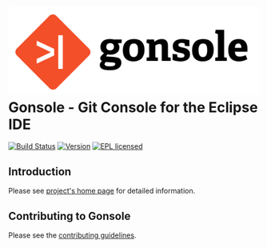 ![](gonsole.png)
Gonsole - Git Console for the Eclipse IDE 
======

[![Build Status](https://img.shields.io/travis/rherrmann/gonsole.svg)](https://travis-ci.org/rherrmann/gonsole)
[![Version](https://img.shields.io/badge/version-1.2-lightgrey.svg)](http://rherrmann.github.io/gonsole/repository/)
[![EPL licensed](https://img.shields.io/badge/license-EPL-blue.svg)](https://raw.githubusercontent.com/rherrmann/eclipse-extras/master/LICENSE)

Introduction
---
Please see [project's home page](http://rherrmann.github.io/gonsole/) for detailed information.


Contributing to Gonsole
---
Please see the [contributing guidelines](CONTRIBUTING.md).

